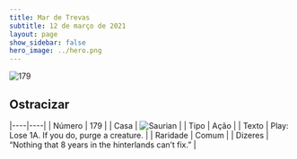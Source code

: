 ```yaml
---
title: Mar de Trevas
subtitle: 12 de março de 2021
layout: page
show_sidebar: false
hero_image: ../hero.png
---
```


![179](https://cdn.keyforgegame.com/media/card_front/pt/496_179_8VQV9H86X4V_pt.png)

## Ostracizar

|----|----|
| Número | 179 |
| Casa | ![Saurian](https://archonarcana.com/images/thumb/9/9e/Saurian_P.png/22px-Saurian_P.png "Sauro") |
| Tipo | Ação |
| Texto | Play: Lose 1A. If you do, purge a creature. |
| Raridade | Comum |
| Dizeres | “Nothing that 8 years in the hinterlands can’t fix.” |
